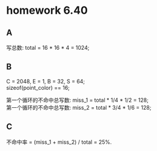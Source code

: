 # homework 6.40

## A
写总数: total = 16 * 16 * 4 = 1024;  

## B
C = 2048, E = 1, B = 32, S = 64;  
sizeof(point_color) == 16;  

第一个循环的不命中总写数: miss_1 = total * 1/4 * 1/2 = 128;  
第一个循环的不命中总写数: miss_2 = total * 3/4 * 1/6 = 128; 

## C
不命中率 = (miss_1 + miss_2) / total = 25%.  